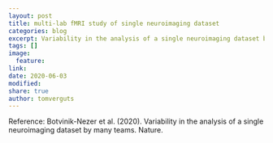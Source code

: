 ```yaml
---
layout: post
title: multi-lab fMRI study of single neuroimaging dataset
categories: blog
excerpt: Variability in the analysis of a single neuroimaging dataset by many teams
tags: []
image:
  feature:
link: 
date: 2020-06-03
modified:
share: true
author: tomverguts
---
```



Reference:
Botvinik-Nezer et al. (2020). Variability in the analysis of a single neuroimaging dataset by many teams. Nature.
